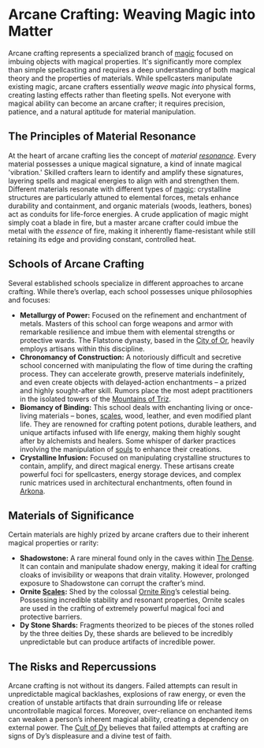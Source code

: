 # Arcane Crafting: Weaving Magic into Matter

Arcane crafting represents a specialized branch of [magic](/structure/mechanic/magic.md) focused on imbuing objects with magical properties. It's significantly more complex than simple spellcasting and requires a deep understanding of both magical theory and the properties of materials. While spellcasters manipulate existing magic, arcane crafters essentially *weave* magic *into* physical forms, creating lasting effects rather than fleeting spells. Not everyone with magical ability can become an arcane crafter; it requires precision, patience, and a natural aptitude for material manipulation.

## The Principles of Material Resonance

At the heart of arcane crafting lies the concept of *material [resonance](/raw/20250501/resonance/resonance.md)*. Every material possesses a unique magical signature, a kind of innate magical 'vibration.' Skilled crafters learn to identify and amplify these signatures, layering spells and magical energies to align with and strengthen them. Different materials resonate with different types of [magic](/structure/mechanic/magic.md): crystalline structures are particularly attuned to elemental forces, metals enhance durability and containment, and organic materials (woods, leathers, bones) act as conduits for life-force energies.  A crude application of magic might simply coat a blade in fire, but a master arcane crafter could imbue the metal with the *essence* of fire, making it inherently flame-resistant while still retaining its edge and providing constant, controlled heat.

## Schools of Arcane Crafting

Several established schools specialize in different approaches to arcane crafting. While there’s overlap, each school possesses unique philosophies and focuses:

*   **Metallurgy of Power:** Focused on the refinement and enchantment of metals. Masters of this school can forge weapons and armor with remarkable resilience and imbue them with elemental strengths or protective wards. The Flatstone dynasty, based in the [City of Or](/geography/settlement/city/city-of-or.md), heavily employs artisans within this discipline.
*   **Chronomancy of Construction:** A notoriously difficult and secretive school concerned with manipulating the flow of time during the crafting process. They can accelerate growth, preserve materials indefinitely, and even create objects with delayed-action enchantments – a prized and highly sought-after skill. Rumors place the most adept practitioners in the isolated towers of the [Mountains of Triz](/geography/region/mountains-of-triz.md).
*   **Biomancy of Binding:** This school deals with enchanting living or once-living materials – bones, [scales](/geography/landmark/scale.md), wood, leather, and even modified plant life. They are renowned for crafting potent potions, durable leathers, and unique artifacts infused with life energy, making them highly sought after by alchemists and healers.  Some whisper of darker practices involving the manipulation of [souls](/raw/20250501/soul/soul.md) to enhance their creations. 
*   **Crystalline Infusion:** Focused on manipulating crystalline structures to contain, amplify, and direct magical energy. These artisans create powerful foci for spellcasters, energy storage devices, and complex runic matrices used in architectural enchantments, often found in [Arkona](/geography/settlement/city/arkona.md).

## Materials of Significance

Certain materials are highly prized by arcane crafters due to their inherent magical properties or rarity:

*   **Shadowstone:** A rare mineral found only in the caves within [The Dense](/geography/realm/the-dense.md). It can contain and manipulate shadow energy, making it ideal for crafting cloaks of invisibility or weapons that drain vitality.  However, prolonged exposure to Shadowstone can corrupt the crafter’s mind.
*   **Ornite [Scales](/geography/landmark/scale.md):** Shed by the colossal [Ornite Ring](/geography/scale/ornite-ring.md)’s celestial being. Possessing incredible stability and resonant properties, Ornite scales are used in the crafting of extremely powerful magical foci and protective barriers.
*   **Dy Stone Shards:** Fragments theorized to be pieces of the stones rolled by the three deities Dy, these shards are believed to be incredibly unpredictable but can produce artifacts of incredible power.

## The Risks and Repercussions

Arcane crafting is not without its dangers. Failed attempts can result in unpredictable magical backlashes, explosions of raw energy, or even the creation of unstable artifacts that drain surrounding life or release uncontrollable magical forces. Moreover, over-reliance on enchanted items can weaken a person’s inherent magical ability, creating a dependency on external power. The [Cult of Dy](/structure/society/factions/cult-of-dy.md) believes that failed attempts at crafting are signs of Dy’s displeasure and a divine test of faith.
